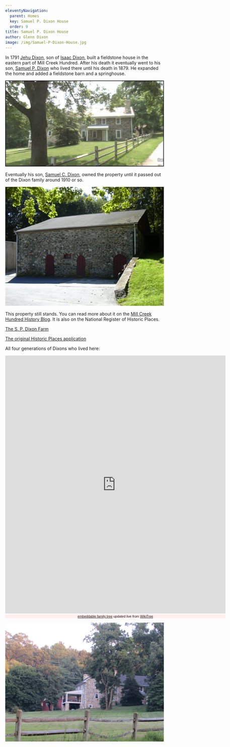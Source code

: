 ```yaml
---
eleventyNavigation:
  parent: Homes
  key: Samuel P. Dixon House
  order: 9
title: Samuel P. Dixon House
author: Glenn Dixon
image: /img/Samuel-P-Dixon-House.jpg
---
```

In 1791 [Jehu Dixon][1], son of [Isaac Dixon][2], built a fieldstone house in the eastern part of Mill Creek Hundred. After his death it eventually went to his son, [Samuel P. Dixon][3] who lived there until his death in 1879. He expanded the home and added a fieldstone barn and a springhouse.

![Samuel P Dixon House](/img/Samuel-P-Dixon-House-2.jpg)

Eventually his son, [Samuel C. Dixon][5], owned the property until it passed out of the Dixon family around 1910 or so.

![Samuel P Dixon House Barn](/img/Samuel-P-Dixon-House-Barn.jpg)

This property still stands. You can read more about it on the [Mill Creek Hundred History Blog][7]. It is also on the National Register of Historic Places.

[The S. P. Dixon Farm][8]

[The original Historic Places application][9]

All four generations of Dixons who lived here:

<!-- Start Family Tree Widget -->
<iframe width="700" height="820" src="https://www.WikiTree.com/treewidget/Dixon-1165/3" scrolling="no" frameborder="0" marginheight="0" marginwidth="0"></iframe>
<div style="width: 700px; padding: 0px; font-family: verdana, arial, sans-serif; font-size: 8pt; text-align: center; background-color: #ffeeee;"><a href="https://www.WikiTree.com/about/family-tree-widgets.html">embeddable family tree</a> updated live from <a href="https://www.WikiTree.com/" target="WikiTree free online family tree">WikiTree</a></div>
<!-- End Family Tree Widget -->


![Samuel P Dixon House Side View](/img/Samuel-P-Dixon-House-Side.jpg)

 [1]: https://www.wikitree.com/wiki/Dixon-1163
 [2]: https://www.wikitree.com/wiki/Dixon-1159
 [3]: https://www.wikitree.com/wiki/Dixon-1164
 [5]: https://www.wikitree.com/wiki/Dixon-1165
 [7]: http://mchhistory.blogspot.com/2011/09/samuel-p-dixon-house.html
 [8]: https://en.wikipedia.org/wiki/S._P._Dixon_Farm
 [9]: https://npgallery.nps.gov/pdfhost/docs/NRHP/Text/86003085.pdf